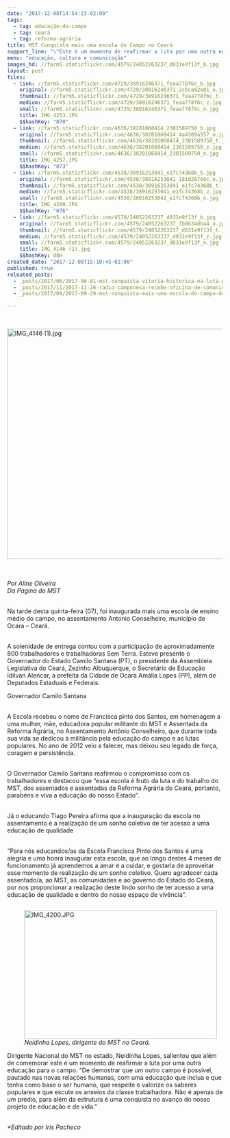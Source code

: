 ```yaml
---
date: "2017-12-08T14:54:23-02:00"
tags:
  - tag: educação-do-campo
  - tag: ceará
  - tag: reforma-agrária
title: MST Conquista mais uma escola do Campo no Ceará
support_line: "\"Este é um momento de reafirmar a luta por uma outra educação para o campo. Não é apenas de um prédio, para além da estrutura é uma conquista no avanço do nosso projeto de educação e de vida.\""
menu: "educação, cultura e comunicação"
images_hd: //farm5.staticflickr.com/4579/24052263237_d031e9f13f_b.jpg
layout: post
files:
  - link: //farm5.staticflickr.com/4729/38916246371_feaa778f6c_b.jpg
    original: //farm5.staticflickr.com/4729/38916246371_2cbca62e81_o.jpg
    thumbnail: //farm5.staticflickr.com/4729/38916246371_feaa778f6c_t.jpg
    medium: //farm5.staticflickr.com/4729/38916246371_feaa778f6c_z.jpg
    small: //farm5.staticflickr.com/4729/38916246371_feaa778f6c_n.jpg
    title: IMG_4253.JPG
    $$hashKey: "070"
  - link: //farm5.staticflickr.com/4636/38201060414_2301589750_b.jpg
    original: //farm5.staticflickr.com/4636/38201060414_4a4309a557_o.jpg
    thumbnail: //farm5.staticflickr.com/4636/38201060414_2301589750_t.jpg
    medium: //farm5.staticflickr.com/4636/38201060414_2301589750_z.jpg
    small: //farm5.staticflickr.com/4636/38201060414_2301589750_n.jpg
    title: IMG_4257.JPG
    $$hashKey: "073"
  - link: //farm5.staticflickr.com/4538/38916253041_e1fc74368b_b.jpg
    original: //farm5.staticflickr.com/4538/38916253041_181d26766c_o.jpg
    thumbnail: //farm5.staticflickr.com/4538/38916253041_e1fc74368b_t.jpg
    medium: //farm5.staticflickr.com/4538/38916253041_e1fc74368b_z.jpg
    small: //farm5.staticflickr.com/4538/38916253041_e1fc74368b_n.jpg
    title: IMG_4200.JPG
    $$hashKey: "076"
  - link: //farm5.staticflickr.com/4579/24052263237_d031e9f13f_b.jpg
    original: //farm5.staticflickr.com/4579/24052263237_7b0b34dba4_o.jpg
    thumbnail: //farm5.staticflickr.com/4579/24052263237_d031e9f13f_t.jpg
    medium: //farm5.staticflickr.com/4579/24052263237_d031e9f13f_z.jpg
    small: //farm5.staticflickr.com/4579/24052263237_d031e9f13f_n.jpg
    title: IMG_4146 (1).jpg
    $$hashKey: 08H
created_date: "2017-12-08T15:10:45-02:00"
published: true
releated_posts:
  - _posts/2017/06/2017-06-01-mst-conquista-vitoria-historica-na-luta-pela-reforma-agraria-no-ceara.md
  - _posts/2017/11/2017-11-26-radio-camponesa-recebe-oficina-de-comunicacao-popular.md
  - _posts/2017/09/2017-09-29-mst-conquista-mais-uma-escola-do-campo-de-ensino-medio-no-ceara.md

---
```

<p>&nbsp;</p>

<p><img alt="IMG_4146 (1).jpg" height="538" src="//farm5.staticflickr.com/4579/24052263237_d031e9f13f_b.jpg" width="700" /><br />
<br />
&nbsp;</p>

<p><em>Por Aline Oliveira<br />
Da P&aacute;gina do MST&nbsp;</em></p>

<p><br />
Na tarde desta quinta-feira (07), foi inaugurada mais uma escola de ensino m&eacute;dio do campo, no assentamento Antonio Conselheiro, munic&iacute;pio de Ocara &ndash; Cear&aacute;.&nbsp;</p>

<p><br />
A solenidade de entrega contou com a participa&ccedil;&atilde;o de aproximadamente 800 trabalhadores e trabalhadoras Sem Terra. Esteve presente o Governador do Estado Camilo Santana (PT), o presidente da Assembleia Legislativa do Cear&aacute;, Zezinho Albuquerque, o Secret&aacute;rio de Educa&ccedil;&atilde;o Idilvan Alencar, a prefeita da Cidade de Ocara Am&aacute;lia Lopes (PP), al&eacute;m de Deputados Estaduais e Federais.</p>

<p>Governador Camilo Santana</p>

<p><br />
A Escola recebeu o nome de Francisca pinto dos Santos, em homenagem a uma mulher, m&atilde;e, educadora popular militante do MST e Assentada da Reforma Agr&aacute;ria, no Assentamento Ant&ocirc;nio Conselheiro, que durante toda sua vida se dedicou &agrave; milit&acirc;ncia pela educa&ccedil;&atilde;o do campo e as lutas populares. No ano de 2012 veio a falecer, mas deixou seu legado de for&ccedil;a, coragem e persist&ecirc;ncia.</p>

<p><br />
O Governador Camilo Santana reafirmou o compromisso com os trabalhadores e destacou que &ldquo;essa escola &eacute; fruto da luta e do trabalho do MST, dos assentados e assentadas da Reforma Agr&aacute;ria do Cear&aacute;, portanto, parab&eacute;ns e viva a educa&ccedil;&atilde;o do nosso Estado&rdquo;.</p>

<p><br />
J&aacute; o educando Tiago Pereira afirma que a inaugura&ccedil;&atilde;o da escola no assentamento &eacute; a realiza&ccedil;&atilde;o de um sonho coletivo de ter acesso a uma educa&ccedil;&atilde;o de qualidade</p>

<p><br />
&ldquo;Para n&oacute;s educandos/as da Escola Francisca Pinto dos Santos &eacute; uma alegria e uma honra inaugurar esta escola, que ao longo destes 4 meses de funcionamento j&aacute; aprendemos a amar e a cuidar, e gostaria de aproveitar esse momento de realiza&ccedil;&atilde;o de um sonho coletivo. Quero agradecer cada assentado/a, ao MST, as comunidades e ao governo do Estado do Cear&aacute;, por nos proporcionar a realiza&ccedil;&atilde;o deste lindo sonho de ter acesso a uma educa&ccedil;&atilde;o de qualidade e dentro do nosso espa&ccedil;o de viv&ecirc;ncia&rdquo;.</p>

<figure class="image" style="float:left"><img alt="IMG_4200.JPG" height="300" src="//farm5.staticflickr.com/4538/38916253041_e1fc74368b_b.jpg" width="450" />
<figcaption><em>Neidinha Lopes, dirigente do MST no Cear&aacute;.</em></figcaption>
</figure>

<p><br />
Dirigente Nacional do MST no estado, Neidinha Lopes, salientou que al&eacute;m de comemorar este &eacute; um momento de reafirmar a luta por uma outra educa&ccedil;&atilde;o para o campo. &ldquo;De demostrar que um outro campo &eacute; poss&iacute;vel, pautado nas novas rela&ccedil;&otilde;es humanas, com uma educa&ccedil;&atilde;o que inclua e que tenha como base o ser humano, que respeite e valorize os saberes populares e que escute os anseios da classe trabalhadora. N&atilde;o &eacute; apenas de um pr&eacute;dio, para al&eacute;m da estrutura &eacute; uma conquista no avan&ccedil;o do nosso projeto de educa&ccedil;&atilde;o e de vida.&quot;</p>

<p><br />
<em>*Editado por Iris Pacheco</em></p>
